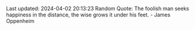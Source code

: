 Last updated: 2024-04-02 20:13:23
Random Quote: The foolish man seeks happiness in the distance, the wise grows it under his feet. - James Oppenheim